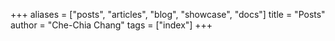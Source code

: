 +++
aliases = ["posts", "articles", "blog", "showcase", "docs"]
title = "Posts"
author = "Che-Chia Chang"
tags = ["index"]
+++

